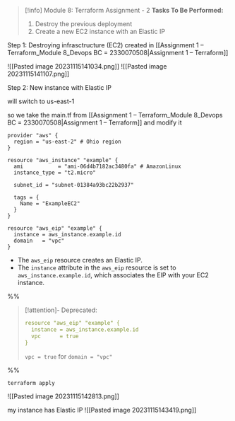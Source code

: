 > [!info] Module 8: Terraform Assignment - 2
> **Tasks To Be Performed:** 
> 1. Destroy the previous deployment 
> 2. Create a new EC2 instance with an Elastic IP

Step 1:
Destroying infrasctructure (EC2) created in [[Assignment 1 – Terraform_Module 8_Devops BC = 2330070508|Assignment 1 – Terraform]]

![[Pasted image 20231115141034.png]]
![[Pasted image 20231115141107.png]]

Step 2: New instance with Elastic IP

will switch to us-east-1

so we take the main.tf from [[Assignment 1 – Terraform_Module 8_Devops BC = 2330070508|Assignment 1 – Terraform]]
and modify it

```ymal
provider "aws" {
  region = "us-east-2" # Ohio region
}

resource "aws_instance" "example" {
  ami           = "ami-06d4b7182ac3480fa" # AmazonLinux
  instance_type = "t2.micro"

  subnet_id = "subnet-01384a93bc22b2937"

  tags = {
    Name = "ExampleEC2"
  }
}

resource "aws_eip" "example" {
  instance = aws_instance.example.id
  domain   = "vpc"
}
```
- The `aws_eip` resource creates an Elastic IP.
- The `instance` attribute in the `aws_eip` resource is set to `aws_instance.example.id`, which associates the EIP with your EC2 instance.

%%
> [!attention]- Deprecated:
> ```yaml
> resource "aws_eip" "example" {
>   instance = aws_instance.example.id
>   vpc      = true
> }
> ```
> `vpc = true` for `domain = "vpc"`

%%

``terraform apply``

![[Pasted image 20231115142813.png]]

my instance has Elastic IP
![[Pasted image 20231115143419.png]]